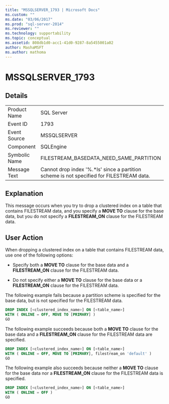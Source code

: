 ```yaml
---
title: "MSSQLSERVER_1793 | Microsoft Docs"
ms.custom: ""
ms.date: "03/06/2017"
ms.prod: "sql-server-2014"
ms.reviewer: ""
ms.technology: supportability
ms.topic: conceptual
ms.assetid: 808db1d0-acc1-41d0-9287-8a5455001a02
author: MashaMSFT
ms.author: mathoma
---
```

# MSSQLSERVER_1793
    
## Details  
  
|||  
|-|-|  
|Product Name|SQL Server|  
|Event ID|1793|  
|Event Source|MSSQLSERVER|  
|Component|SQLEngine|  
|Symbolic Name|FILESTREAM_BASEDATA_NEED_SAME_PARTITION|  
|Message Text|Cannot drop index '%.*ls' since a partition scheme is not specified for FILESTREAM data.|  
  
## Explanation  
 This message occurs when you try to drop a clustered index on a table that contains FILESTREAM data, and you specify a **MOVE TO** clause for the base data, but you do not specify a **FILESTREAM_ON** clause for the FILESTREAM data.  
  
## User Action  
 When dropping a clustered index on a table that contains FILESTREAM data, use one of the following options:  
  
-   Specify both a **MOVE TO** clause for the base data and a **FILESTREAM_ON** clause for the FILESTREAM data.  
  
-   Do not specify either a **MOVE TO** clause for the base data or a **FILESTREAM_ON** clause for the FILESTREAM data.  
  
 The following example fails because a partition scheme is specified for the base data, but is not specified for the FILESTREAM data.  
  
```sql  
DROP INDEX [<clustered_index_name>] ON [<table_name>]   
WITH ( ONLINE = OFF, MOVE TO [PRIMARY] )  
GO  
```  
  
 The following example succeeds because both a **MOVE TO** clause for the base data and a **FILESTREAM_ON** clause for the FILESTREAM data are specified.  
  
```sql  
DROP INDEX [<clustered_index_name>] ON [<table_name>]   
WITH ( ONLINE = OFF, MOVE TO [PRIMARY], filestream_on 'default' )  
GO  
```  
  
 The following example also succeeds because neither a **MOVE TO** clause for the base data nor a **FILESTREAM_ON** clause for the FILESTREAM data is specified.  
  
```sql  
DROP INDEX [<clustered_index_name>] ON [<table_name>]   
WITH ( ONLINE = OFF )  
GO  
```  
  
  
